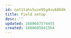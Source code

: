 ```yaml
---
id: nat1tahs5uze95g4vu680dk
title: Field setup
desc: ''
updated: 1680687574455
created: 1680685041564
---
```



